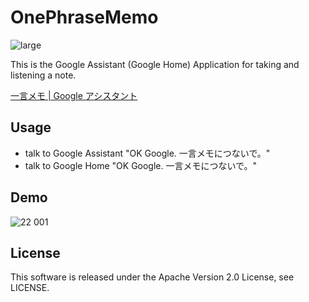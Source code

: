 # OnePhraseMemo
![large](https://user-images.githubusercontent.com/31620041/39473343-571e2c2a-4d89-11e8-9e7b-d3ebf05bfb7c.png)

This is the Google Assistant (Google Home) Application for taking and listening a note. 

[一言メモ | Google アシスタント](https://assistant.google.com/services/a/uid/0000009008fcd065?hl=ja)

## Usage
- talk to Google Assistant "OK Google. 一言メモにつないで。"
- talk to Google Home "OK Google. 一言メモにつないで。"

## Demo
![22 001](https://user-images.githubusercontent.com/31620041/39473320-4294a70c-4d89-11e8-836b-a8f1b03ddc5e.png)

## License
This software is released under the Apache Version 2.0 License, see LICENSE.
